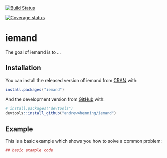[![Build Status](https://travis-ci.org/andrew4henning/iemand.svg?branch=master)](https://travis-ci.org/andrew4henning/iemand)

 [![Coverage status](https://codecov.io/gh/andrew4henning/iemand/branch/master/graph/badge.svg)](https://codecov.io/github/andrew4henning/iemand?branch=master)

# iemand

The goal of iemand is to ...

## Installation

You can install the released version of iemand from [CRAN](https://CRAN.R-project.org) with:

``` r
install.packages("iemand")
```

And the development version from [GitHub](https://github.com/) with:

``` r
# install.packages("devtools")
devtools::install_github("andrew4henning/iemand")
```
## Example

This is a basic example which shows you how to solve a common problem:

``` r
## basic example code
```

